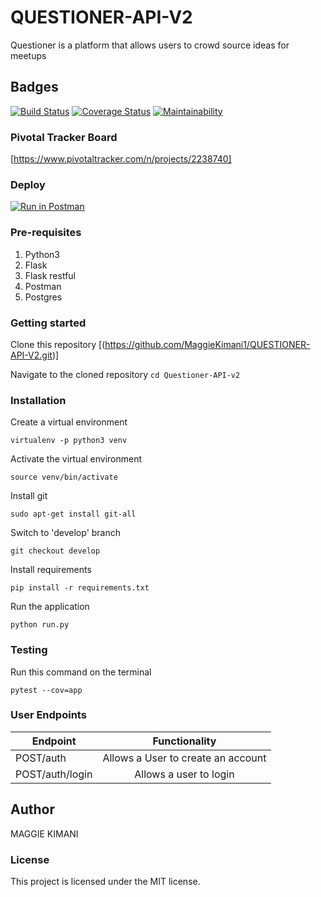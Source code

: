 # QUESTIONER-API-V2

Questioner is a platform that allows users to crowd source ideas for meetups

## Badges

[![Build Status](https://travis-ci.com/MaggieKimani1/QUESTIONER-API-V2.svg?branch=develop)](https://travis-ci.com/MaggieKimani1/QUESTIONER-API-V2)
[![Coverage Status](https://coveralls.io/repos/github/MaggieKimani1/QUESTIONER-API-V2/badge.svg?branch=develop)](https://coveralls.io/github/MaggieKimani1/QUESTIONER-API-V2?branch=develop)
[![Maintainability](https://api.codeclimate.com/v1/badges/aaeed3bf4e4500252ec6/maintainability)](https://codeclimate.com/github/MaggieKimani1/QUESTIONER-API-V2/maintainability)

### Pivotal Tracker Board

[https://www.pivotaltracker.com/n/projects/2238740]

### Deploy

[![Run in Postman](https://run.pstmn.io/button.svg)](https://app.getpostman.com/run-collection/2db8f93a867d0db9b225)

### Pre-requisites

1. Python3
2. Flask
3. Flask restful
4. Postman
5. Postgres

### Getting started

Clone this repository
[(https://github.com/MaggieKimani1/QUESTIONER-API-V2.git)]

Navigate to the cloned repository
`cd Questioner-API-v2`

### Installation

Create a virtual environment

`virtualenv -p python3 venv`

Activate the virtual environment

`source venv/bin/activate`

Install git

`sudo apt-get install git-all`

Switch to 'develop' branch

`git checkout develop`

Install requirements

`pip install -r requirements.txt`

Run the application

`python run.py`

### Testing

Run this command on the terminal

`pytest --cov=app`

### User Endpoints

| Endpoint        |           Functionality            |
| --------------- | :--------------------------------: |
| POST/auth       | Allows a User to create an account |
| POST/auth/login |       Allows a user to login       |

## Author

MAGGIE KIMANI

### License

This project is licensed under the MIT license.
